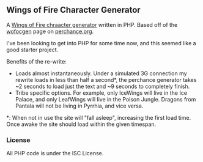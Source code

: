 ## Wings of Fire Character Generator
A [Wings of Fire chraacter generator](https://wofocgen.herokuapp.com/) written in PHP. Based off of the [wofocgen](https://perchance.org/wofocgen-testversion) page on [perchance.org](https://perchance.org/).

I've been looking to get into PHP for some time now, and this seemed like a good starter project.

Benefits of the re-write:

-   Loads almost instantaneously. Under a simulated 3G connection my rewrite loads in less than half a second*, the perchance generator takes ~2 seconds to load just the text and ~9 seconds to completely finish.
-   Tribe specific options. For example, only IceWings will live in the Ice Palace, and only LeafWings will live in the Poison Jungle. Dragons from Pantala will not be living in Pyrrhia, and vice versa.

*: When not in use the site will "fall asleep", increasing the first load time. Once awake the site should load within the given timespan.

### License
All PHP code is under the ISC License.